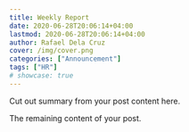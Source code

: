 ```yaml
---
title: Weekly Report
date: 2020-06-28T20:06:14+04:00
lastmod: 2020-06-28T20:06:14+04:00
author: Rafael Dela Cruz
cover: /img/cover.png
categories: ["Announcement"]
tags: ["HR"]
# showcase: true
---
```


Cut out summary from your post content here.

<!--more-->

The remaining content of your post.
